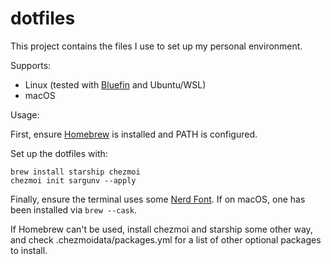 # dotfiles

This project contains the files I use to set up my personal environment.

Supports:

- Linux (tested with [Bluefin](https://projectbluefin.io/) and Ubuntu/WSL)
- macOS

Usage:

First, ensure [Homebrew](https://brew.sh/) is installed and PATH is configured.

Set up the dotfiles with:

```
brew install starship chezmoi
chezmoi init sargunv --apply
```

Finally, ensure the terminal uses some [Nerd Font](https://www.nerdfonts.com/). If
on macOS, one has been installed via `brew --cask`.

If Homebrew can't be used, install chezmoi and starship some other way, and check
.chezmoidata/packages.yml for a list of other optional packages to install. 
